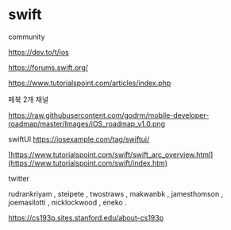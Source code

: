 # swift

community 

https://dev.to/t/ios

https://forums.swift.org/

https://www.tutorialspoint.com/articles/index.php

페북 2개 채널 

https://raw.githubusercontent.com/godrm/mobile-developer-roadmap/master/Images/iOS_roadmap_v1.0.png

swiftUI
https://iosexample.com/tag/swiftui/

[https://www.tutorialspoint.com/swift/swift_arc_overview.html](https://www.tutorialspoint.com/swift/index.htm)

twitter

rudrankriyam , steipete , twostraws , makwanbk , jamesthomson , joemasilotti , nicklockwood , eneko .

https://cs193p.sites.stanford.edu/about-cs193p

